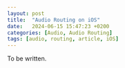 ```yaml
---
layout: post
title:  "Audio Routing on iOS"
date:   2024-06-15 15:47:23 +0200
categories: [Audio, Audio Routing]
tags: [audio, routing, article, iOS]
---
```

To be written.
